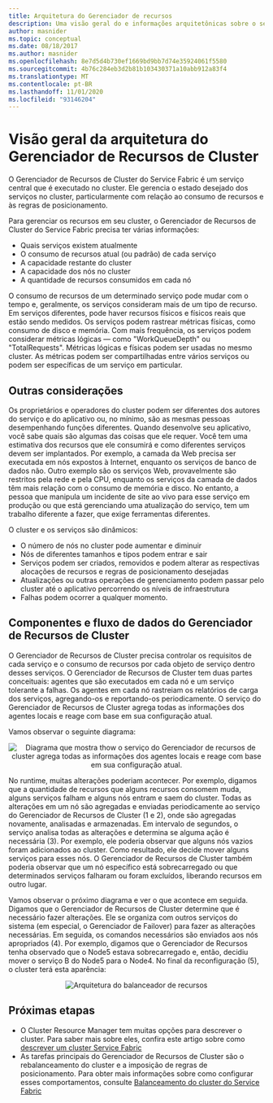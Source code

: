 ```yaml
---
title: Arquitetura do Gerenciador de recursos
description: Uma visão geral do e informações arquitetônicas sobre o serviço do Gerenciador de recursos de Cluster Service Fabric do Azure.
author: masnider
ms.topic: conceptual
ms.date: 08/18/2017
ms.author: masnider
ms.openlocfilehash: 8e7d5d4b730ef1669bd9bb7d74e35924061f5580
ms.sourcegitcommit: 4b76c284eb3d2b81b103430371a10abb912a83f4
ms.translationtype: MT
ms.contentlocale: pt-BR
ms.lasthandoff: 11/01/2020
ms.locfileid: "93146204"
---
```

# <a name="cluster-resource-manager-architecture-overview"></a>Visão geral da arquitetura do Gerenciador de Recursos de Cluster
O Gerenciador de Recursos de Cluster do Service Fabric é um serviço central que é executado no cluster. Ele gerencia o estado desejado dos serviços no cluster, particularmente com relação ao consumo de recursos e às regras de posicionamento. 

Para gerenciar os recursos em seu cluster, o Gerenciador de Recursos de Cluster do Service Fabric precisa ter várias informações:

- Quais serviços existem atualmente
- O consumo de recursos atual (ou padrão) de cada serviço 
- A capacidade restante do cluster 
- A capacidade dos nós no cluster 
- A quantidade de recursos consumidos em cada nó

O consumo de recursos de um determinado serviço pode mudar com o tempo e, geralmente, os serviços consideram mais de um tipo de recurso. Em serviços diferentes, pode haver recursos físicos e físicos reais que estão sendo medidos. Os serviços podem rastrear métricas físicas, como consumo de disco e memória. Com mais frequência, os serviços podem considerar métricas lógicas — como "WorkQueueDepth" ou "TotalRequests". Métricas lógicas e físicas podem ser usadas no mesmo cluster. As métricas podem ser compartilhadas entre vários serviços ou podem ser específicas de um serviço em particular.

## <a name="other-considerations"></a>Outras considerações
Os proprietários e operadores do cluster podem ser diferentes dos autores do serviço e do aplicativo ou, no mínimo, são as mesmas pessoas desempenhando funções diferentes. Quando desenvolve seu aplicativo, você sabe quais são algumas das coisas que ele requer. Você tem uma estimativa dos recursos que ele consumirá e como diferentes serviços devem ser implantados. Por exemplo, a camada da Web precisa ser executada em nós expostos à Internet, enquanto os serviços de banco de dados não. Outro exemplo são os serviços Web, provavelmente são restritos pela rede e pela CPU, enquanto os serviços da camada de dados têm mais relação com o consumo de memória e disco. No entanto, a pessoa que manipula um incidente de site ao vivo para esse serviço em produção ou que está gerenciando uma atualização do serviço, tem um trabalho diferente a fazer, que exige ferramentas diferentes. 

O cluster e os serviços são dinâmicos:

- O número de nós no cluster pode aumentar e diminuir
- Nós de diferentes tamanhos e tipos podem entrar e sair
- Serviços podem ser criados, removidos e podem alterar as respectivas alocações de recursos e regras de posicionamento desejadas
- Atualizações ou outras operações de gerenciamento podem passar pelo cluster até o aplicativo percorrendo os níveis de infraestrutura
- Falhas podem ocorrer a qualquer momento.

## <a name="cluster-resource-manager-components-and-data-flow"></a>Componentes e fluxo de dados do Gerenciador de Recursos de Cluster
O Gerenciador de Recursos de Cluster precisa controlar os requisitos de cada serviço e o consumo de recursos por cada objeto de serviço dentro desses serviços. O Gerenciador de Recursos de Cluster tem duas partes conceituais: agentes que são executados em cada nó e um serviço tolerante a falhas. Os agentes em cada nó rastreiam os relatórios de carga dos serviços, agregando-os e reportando-os periodicamente. O serviço do Gerenciador de Recursos de Cluster agrega todas as informações dos agentes locais e reage com base em sua configuração atual.

Vamos observar o seguinte diagrama:

<center>

![Diagrama que mostra thow o serviço do Gerenciador de recursos de cluster agrega todas as informações dos agentes locais e reage com base em sua configuração atual.][Image1]
</center>

No runtime, muitas alterações poderiam acontecer. Por exemplo, digamos que a quantidade de recursos que alguns recursos consomem muda, alguns serviços falham e alguns nós entram e saem do cluster. Todas as alterações em um nó são agregadas e enviadas periodicamente ao serviço do Gerenciador de Recursos de Cluster (1 e 2), onde são agregadas novamente, analisadas e armazenadas. Em intervalo de segundos, o serviço analisa todas as alterações e determina se alguma ação é necessária (3). Por exemplo, ele poderia observar que alguns nós vazios foram adicionados ao cluster. Como resultado, ele decide mover alguns serviços para esses nós. O Gerenciador de Recursos de Cluster também poderia observar que um nó específico está sobrecarregado ou que determinados serviços falharam ou foram excluídos, liberando recursos em outro lugar.

Vamos observar o próximo diagrama e ver o que acontece em seguida. Digamos que o Gerenciador de Recursos de Cluster determine que é necessário fazer alterações. Ele se organiza com outros serviços do sistema (em especial, o Gerenciador de Failover) para fazer as alterações necessárias. Em seguida, os comandos necessários são enviados aos nós apropriados (4). Por exemplo, digamos que o Gerenciador de Recursos tenha observado que o Node5 estava sobrecarregado e, então, decidiu mover o serviço B do Node5 para o Node4. No final da reconfiguração (5), o cluster terá esta aparência:

<center>

![Arquitetura do balanceador de recursos][Image2]
</center>

## <a name="next-steps"></a>Próximas etapas
- O Cluster Resource Manager tem muitas opções para descrever o cluster. Para saber mais sobre eles, confira este artigo sobre como [descrever um cluster Service Fabric](./service-fabric-cluster-resource-manager-cluster-description.md)
- As tarefas principais do Gerenciador de Recursos de Cluster são o rebalanceamento do cluster e a imposição de regras de posicionamento. Para obter mais informações sobre como configurar esses comportamentos, consulte [Balanceamento do cluster do Service Fabric](./service-fabric-cluster-resource-manager-balancing.md)

[Image1]:./media/service-fabric-cluster-resource-manager-architecture/Service-Fabric-Resource-Manager-Architecture-Activity-1.png
[Image2]:./media/service-fabric-cluster-resource-manager-architecture/Service-Fabric-Resource-Manager-Architecture-Activity-2.png
